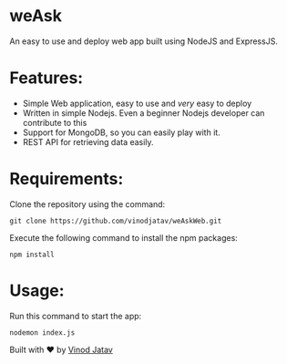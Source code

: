 # weAsk
An easy to use and deploy web app built using NodeJS and ExpressJS.

<!-- Go to the Site at: https://weaskweb.herokuapp.com -->

# Features:
* Simple Web application, easy to use and *very* easy to deploy 
* Written in simple Nodejs. Even a beginner Nodejs developer can contribute to this
* Support for MongoDB, so you can easily play with it.
* REST API for retrieving data easily.

# Requirements:
Clone the repository using the command:

`git clone https://github.com/vinodjatav/weAskWeb.git`  

Execute the following command to install the npm packages:<br />

`npm install`

# Usage:
Run this command to start the app:

`nodemon index.js`

Built with ♥ by [Vinod Jatav](https://vinodjatav.tech/)

